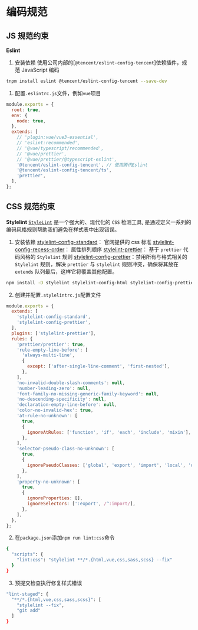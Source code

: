 # 编码规范

## JS 规范约束

**Eslint**

1. 安装依赖
   使用公司内部的[`@tencent/eslint-config-tencent`]依赖插件，规范 JavaScript 编码

```bash
tnpm install eslint @tencent/eslint-config-tencent --save-dev
```

1. 配置`.eslintrc.js`文件，例如`vue`项目

```js
module.exports = {
  root: true,
  env: {
    node: true,
  },
  extends: [
    // 'plugin:vue/vue3-essential',
    // 'eslint:recommended',
    // '@vue/typescript/recommended',
    // '@vue/prettier',
    // '@vue/prettier/@typescript-eslint',
    '@tencent/eslint-config-tencent', // 使用腾讯Eslint
    '@tencent/eslint-config-tencent/ts',
    'prettier',
  ],
};
```

## CSS 规范约束

**Stylelint**
[`StyleLint`](https://stylelint.io/) 是一个强大的、现代化的 `CSS` 检测工具, 是通过定义一系列的编码风格规则帮助我们避免在样式表中出现错误。

1. 安装依赖
   [stylelint-config-standard](https://github.com/stylelint/stylelint-config-standard)： 官网提供的 css 标准
   [stylelint-config-recess-order](https://github.com/stormwarning/stylelint-config-recess-order)： 属性排列顺序
   [stylelint-prettier](https://github.com/prettier/stylelint-prettier)： 基于 `prettier` 代码风格的 `Stylelint` 规则
   [stylelint-config-prettier](https://github.com/prettier/stylelint-config-prettier)：禁用所有与格式相关的 `Stylelint` 规则，解决 `prettier` 与 `stylelint` 规则冲突，确保将其放在 `extends` 队列最后，这样它将覆盖其他配置。

```bash
npm install -D stylelint stylelint-config-html stylelint-config-prettier  stylelint-config-recommended stylelint-config-standard stylelint-order stylelint-prettier postcss-html
```

2. 创建并配置`.stylelintrc.js`配置文件

```js
module.exports = {
  extends: [
    'stylelint-config-standard',
    'stylelint-config-prettier',
  ],
  plugins: ['stylelint-prettier'],
  rules: {
    'prettier/prettier': true,
    'rule-empty-line-before': [
      'always-multi-line',
      {
        except: ['after-single-line-comment', 'first-nested'],
      },
    ],
    'no-invalid-double-slash-comments': null,
    'number-leading-zero': null,
    'font-family-no-missing-generic-family-keyword': null,
    'no-descending-specificity': null,
    'declaration-empty-line-before': null,
    'color-no-invalid-hex': true,
    'at-rule-no-unknown': [
      true,
      {
        ignoreAtRules: ['function', 'if', 'each', 'include', 'mixin'],
      },
    ],
    'selector-pseudo-class-no-unknown': [
      true,
      {
        ignorePseudoClasses: ['global', 'export', 'import', 'local', 'deep', 'mixin'],
      },
    ],
    'property-no-unknown': [
      true,
      {
        ignoreProperties: [],
        ignoreSelectors: [':export', /^:import/],
      },
    ],
  },
};

```

2. 在`package.json`添加`npm run lint:css`命令

```bash
{
  "scripts": {
    "lint:css": "stylelint **/*.{html,vue,css,sass,scss} --fix"
  }
}
```

3. 预提交检查执行修复样式错误

```bash
"lint-staged": {
  "**/*.{html,vue,css,sass,scss}": [
    "stylelint --fix",
    "git add"
  ]
}
```

